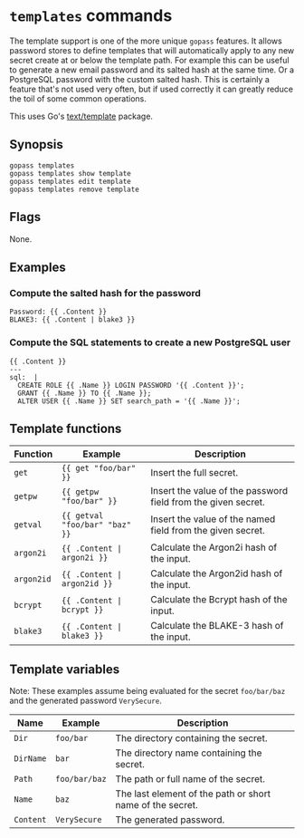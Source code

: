 # `templates` commands

The template support is one of the more unique `gopass` features. It allows
password stores to define templates that will automatically apply to any new
secret create at or below the template path. For example this can be useful
to generate a new email password and its salted hash at the same time. Or a
PostgreSQL password with the custom salted hash. This is certainly a feature
that's not used very often, but if used correctly it can greatly reduce the
toil of some common operations.

This uses Go's [text/template](https://pkg.go.dev/text/template) package.

## Synopsis

```shell
gopass templates
gopass templates show template
gopass templates edit template
gopass templates remove template
```

## Flags

None.

## Examples

### Compute the salted hash for the password

```text
Password: {{ .Content }}
BLAKE3: {{ .Content | blake3 }}
```

### Compute the SQL statements to create a new PostgreSQL user

```text
{{ .Content }}
---
sql:  |
  CREATE ROLE {{ .Name }} LOGIN PASSWORD '{{ .Content }}';
  GRANT {{ .Name }} TO {{ .Name }};
  ALTER USER {{ .Name }} SET search_path = '{{ .Name }}';
```

## Template functions

Function | Example | Description
-------- | ------- | -----------
`get` | `{{ get "foo/bar" }}` | Insert the full secret.
`getpw` | `{{ getpw "foo/bar" }}` | Insert the value of the password field from the given secret.
`getval` | `{{ getval "foo/bar" "baz" }}` | Insert the value of the named field from the given secret.
`argon2i` | `{{ .Content \| argon2i }}` | Calculate the Argon2i hash of the input.
`argon2id` | `{{ .Content \| argon2id }}` | Calculate the Argon2id hash of the input.
`bcrypt` | `{{ .Content \| bcrypt }}` | Calculate the Bcrypt hash of the input.
`blake3` | `{{ .Content \| blake3 }}` | Calculate the BLAKE-3 hash of the input.

## Template variables

Note: These examples assume being evaluated for the secret `foo/bar/baz` and
the generated password `VerySecure`.

Name | Example | Description
---- | ------- | -----------
`Dir` | `foo/bar` | The directory containing the secret.
`DirName` | `bar` | The directory name containing the secret.
`Path` | `foo/bar/baz` | The path or full name of the secret.
`Name` | `baz` | The last element of the path or short name of the secret.
`Content` | `VerySecure` | The generated password.
